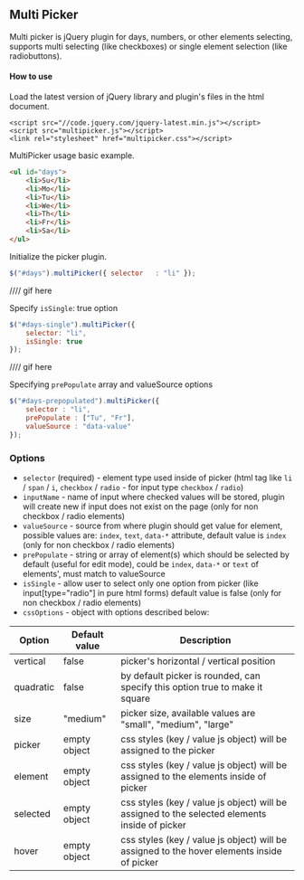 ## Multi Picker

Multi picker is jQuery plugin for days, numbers, or other elements selecting, supports multi selecting (like checkboxes) or single element selection (like radiobuttons).

#### How to use
Load the latest version of jQuery library and plugin's files in the html document.

```
<script src="//code.jquery.com/jquery-latest.min.js"></script>
<script src="multipicker.js"></script>
<link rel="stylesheet" href="multipicker.css"></script>
```
MultiPicker usage basic example.

```html
<ul id="days">
    <li>Su</li>
    <li>Mo</li>
    <li>Tu</li>
    <li>We</li>
    <li>Th</li>
    <li>Fr</li>
    <li>Sa</li>
</ul>
```
Initialize the picker plugin.
```javascript
$("#days").multiPicker({ selector	: "li" });
```
//// gif here

Specify `isSingle`: true option

```javascript
$("#days-single").multiPicker({
    selector: "li",
    isSingle: true
});
```
//// gif here

Specifying `prePopulate` array and valueSource options

```javascript
$("#days-prepopulated").multiPicker({
    selector : "li",
    prePopulate : ["Tu", "Fr"],
    valueSource : "data-value"
});
```

### Options
* `selector` (required) - element type used inside of picker (html tag like `li` / `span` / `i`, `checkbox` / `radio` - for input type `checkbox` / `radio`)
* `inputName` - name of input where checked values will be stored, plugin will create new if input does not exist on the page (only for non checkbox / radio elements)
* `valueSource` - source from where plugin should get value for element, possible values are: `index`, `text`, `data-*` attribute, default value is `index` (only for non checkbox / radio elements)
* `prePopulate` - string or array of element(s) which should be selected by default (useful for edit mode), could be `index`, `data-*` or `text` of elements', must match to valueSource
* `isSingle` - allow user to select only one option from picker (like input[type="radio"] in pure html forms) default value is false (only for non checkbox / radio elements)
* `cssOptions` - object with options described below:

<center>

|  Option   | Default value  | Description  |
|-----------|----------------|--------------|
| vertical  | false          | picker's horizontal / vertical position |
| quadratic | false          | by default picker is rounded, can specify this option true to make it square |
| size      | "medium"       | picker size, available values are "small", "medium", "large" |
| picker    | empty object   | css styles (key / value js object) will be assigned to the picker |
| element   | empty object   | css styles (key / value js object) will be assigned to the elements inside of picker |
| selected  | empty object   | css styles (key / value js object) will be assigned to the selected elements inside of picker |
| hover     | empty object   | css styles (key / value js object) will be assigned to the hover elements inside of picker |             |  

</center>

